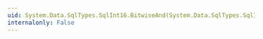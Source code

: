 ```yaml
---
uid: System.Data.SqlTypes.SqlInt16.BitwiseAnd(System.Data.SqlTypes.SqlInt16,System.Data.SqlTypes.SqlInt16)
internalonly: False
---
```

